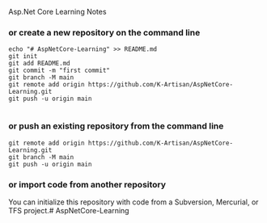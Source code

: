Asp.Net Core Learning Notes









###  or create a new repository on the command line



```
echo "# AspNetCore-Learning" >> README.md
git init
git add README.md
git commit -m "first commit"
git branch -M main
git remote add origin https://github.com/K-Artisan/AspNetCore-Learning.git
git push -u origin main
                
```

### or push an existing repository from the command line



```
git remote add origin https://github.com/K-Artisan/AspNetCore-Learning.git
git branch -M main
git push -u origin main
```

### or import code from another repository

You can initialize this repository with code from a Subversion, Mercurial, or TFS project.# AspNetCore-Learning
